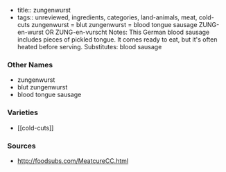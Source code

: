 - title:: zungenwurst
- tags:: unreviewed, ingredients, categories, land-animals, meat, cold-cuts
zungenwurst = blut zungenwurst = blood tongue sausage ZUNG-en-wurst OR ZUNG-en-vurscht Notes: This German blood sausage includes pieces of pickled tongue. It comes ready to eat, but it's often heated before serving. Substitutes: blood sausage

### Other Names

* zungenwurst
* blut zungenwurst
* blood tongue sausage

### Varieties

* [[cold-cuts]]

### Sources
* http://foodsubs.com/MeatcureCC.html
